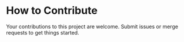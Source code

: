 # How to Contribute

Your contributions to this project are welcome.  Submit issues or merge requests to get things started.